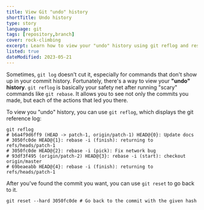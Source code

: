 ```yaml
---
title: View Git "undo" history
shortTitle: Undo history
type: story
language: git
tags: [repository,branch]
cover: rock-climbing
excerpt: Learn how to view your "undo" history using git reflog and reset your repository to a previous state.
listed: true
dateModified: 2023-05-21
---
```


Sometimes, `git log` doesn't cut it, especially for commands that don't show up in your commit history. Fortunately, there's a way to view your **"undo" history**. `git reflog` is basically your safety net after running "scary" commands like `git rebase`. It allows you to see not only the commits you made, but each of the actions that led you there.

To view you "undo" history, you can use `git reflog`, which displays the git reference log:

```shell
git reflog
# b6a4f9d6ff9 (HEAD -> patch-1, origin/patch-1) HEAD@{0}: Update docs
# 3050fc0de HEAD@{1}: rebase -i (finish): returning to refs/heads/patch-1
# 3050fc0de HEAD@{2}: rebase -i (pick): Fix network bug
# 93df3f495 (origin/patch-2) HEAD@{3}: rebase -i (start): checkout origin/master
# 69beaeabb HEAD@{4}: rebase -i (finish): returning to refs/heads/patch-1
```

After you've found the commit you want, you can use `git reset` to go back to it.

```shell
git reset --hard 3050fc0de # Go back to the commit with the given hash
```
